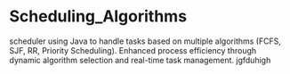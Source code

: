 # Scheduling_Algorithms
scheduler using Java to handle tasks based on multiple algorithms (FCFS, SJF, RR, Priority Scheduling). Enhanced process efficiency through dynamic algorithm selection and real-time task management.
jgfduhigh
